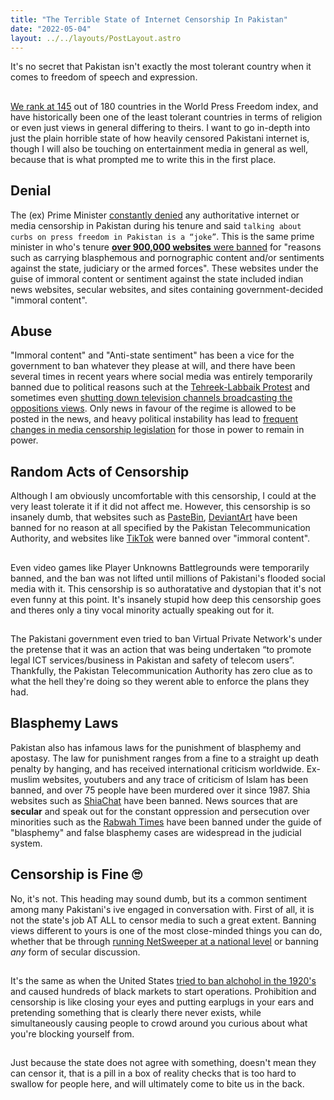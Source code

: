 ```yaml
---
title: "The Terrible State of Internet Censorship In Pakistan"
date: "2022-05-04"
layout: ../../layouts/PostLayout.astro
---
```

It's no secret that Pakistan isn't exactly the most tolerant country when it comes to freedom of speech and expression. 
##
[We rank at 145](https://www.dawn.com/news/1551250) out of 180 countries in the World Press Freedom index, and have historically been one of the least tolerant countries in terms of religion or even just views in general differing to theirs. I want to go in-depth into just the plain horrible state of how heavily censored Pakistani internet is, though I will also be touching on entertainment media in general as well, because that is what prompted me to write this in the first place.

## Denial

The (ex) Prime Minister [constantly denied](https://www.dawn.com/news/1497391) any authoritative internet or media censorship in Pakistan during his tenure and said `talking about curbs on press freedom in Pakistan is a “joke”`. This is the same prime minister in who's tenure [**over 900,000 websites** were banned](https://www.dawn.com/news/1507590) for  "reasons such as carrying blasphemous and pornographic content and/or sentiments against the state, judiciary or the armed forces". These websites under the guise of immoral content or sentiment against the state included indian news websites, secular websites, and sites containing government-decided "immoral content".

## Abuse

"Immoral content" and "Anti-state sentiment" has been a vice for the government to ban whatever they please at will, and there have been several times in recent years where social media was entirely temporarily banned due to political reasons such at the [Tehreek-Labbaik Protest](https://en.wikipedia.org/wiki/2017_Tehreek-e-Labaik_protest) and sometimes even [shutting down television channels broadcasting the oppositions views](https://www.aljazeera.com/news/2019/7/10/media-watchdogs-slam-brazen-censorship-by-pakistan). Only news in favour of the regime is allowed to be posted in the news, and heavy political instability has lead to [frequent changes in media censorship legislation](https://en.wikipedia.org/wiki/Censorship_in_Pakistan#History) for those in power to remain in power.

## Random Acts of Censorship

Although I am obviously uncomfortable with this censorship, I could at the very least tolerate it if it did not affect me. However, this censorship is so insanely dumb, that websites such as [PasteBin](https://pastebin.com), [DeviantArt](https://deviantart.com) have been banned for no reason at all specified by the Pakistan Telecommunication Authority, and websites like [TikTok](https://tiktok.com) were banned over "immoral content".
##
Even video games like Player Unknowns Battlegrounds were temporarily banned, and the ban was not lifted until millions of Pakistani's flooded social media with it. This censorship is so authoratative and dystopian that it's not even funny at this point. It's insanely stupid how deep this censorship goes and theres only a tiny vocal minority actually speaking out for it.
##
The Pakistani government even tried to ban Virtual Private Network's under the pretense that it was an action that was being undertaken “to promote legal ICT services/business in Pakistan and safety of telecom users”. Thankfully, the Pakistan Telecommunication Authority has zero clue as to what the hell they're doing so they werent able to enforce the plans they had.

## Blasphemy Laws

Pakistan also has infamous laws for the punishment of blasphemy and apostasy. The law for punishment ranges from a fine to a straight up death penalty by hanging, and has received international criticism worldwide. Ex-muslim websites, youtubers and any trace of criticism of Islam has been banned, and over 75 people have been murdered over it since 1987. Shia websites such as [ShiaChat](https://www.shiachat.com/) have been banned. News sources that are **secular** and speak out for the constant oppression and persecution over minorities such as the [Rabwah Times](https://www.rabwah.net/) have been banned under the guide of "blasphemy" and false blasphemy cases are widespread in the judicial system.

## Censorship is Fine 🙄

No, it's not. This heading may sound dumb, but its a common sentiment among many Pakistani's ive engaged in conversation with. First of all, it is not the state's job AT ALL to censor media to such a great extent. Banning views different to yours is one of the most close-minded things you can do, whether that be through [running NetSweeper at a national level](https://tribune.com.pk/story/565879/pakistan-government-using-netsweeper-for-internet-filtering-report) or banning *any* form of secular discussion.
##
It's the same as when the United States [tried to ban alchohol in the 1920's](https://en.wikipedia.org/wiki/Prohibition_in_the_United_States) and caused hundreds of black markets to start operations. Prohibition and censorship is like closing your eyes and putting earplugs in your ears and pretending something that is clearly there never exists, while simultaneously causing people to crowd around you curious about what you're blocking yourself from. 
##
Just because the state does not agree with something, doesn't mean they can censor it, that is a pill in a box of reality checks that is too hard to swallow for people here, and will ultimately come to bite us in the back.
